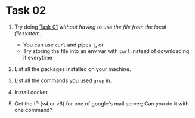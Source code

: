 # Task 02

1. Try doing [Task 01](task_01.md) _without having to use the file from the local filesystem_.

   - You can use `curl` and pipes `|`, or
   - Try storing the file into an env var with `curl` instead of downloading it everytime

2. List all the packages installed on your machine.
3. List all the commands you used `grep` in.
4. Install docker.
5. Get the IP (v4 or v6) for one of google's mail server; Can you do it with one command?
